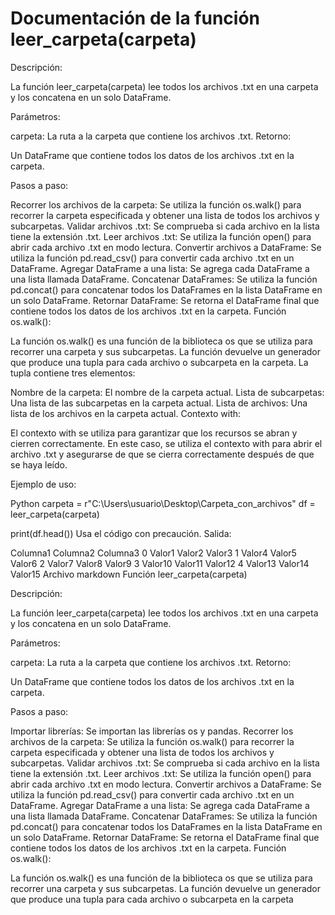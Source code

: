 # Documentación de la función leer_carpeta(carpeta)
Descripción:

La función leer_carpeta(carpeta) lee todos los archivos .txt en una carpeta y los concatena en un solo DataFrame.

Parámetros:

carpeta: La ruta a la carpeta que contiene los archivos .txt.
Retorno:

Un DataFrame que contiene todos los datos de los archivos .txt en la carpeta.

Pasos a paso:

Recorrer los archivos de la carpeta: Se utiliza la función os.walk() para recorrer la carpeta especificada y obtener una lista de todos los archivos y subcarpetas.
Validar archivos .txt: Se comprueba si cada archivo en la lista tiene la extensión .txt.
Leer archivos .txt: Se utiliza la función open() para abrir cada archivo .txt en modo lectura.
Convertir archivos a DataFrame: Se utiliza la función pd.read_csv() para convertir cada archivo .txt en un DataFrame.
Agregar DataFrame a una lista: Se agrega cada DataFrame a una lista llamada DataFrame.
Concatenar DataFrames: Se utiliza la función pd.concat() para concatenar todos los DataFrames en la lista DataFrame en un solo DataFrame.
Retornar DataFrame: Se retorna el DataFrame final que contiene todos los datos de los archivos .txt en la carpeta.
Función os.walk():

La función os.walk() es una función de la biblioteca os que se utiliza para recorrer una carpeta y sus subcarpetas. La función devuelve un generador que produce una tupla para cada archivo o subcarpeta en la carpeta. La tupla contiene tres elementos:

Nombre de la carpeta: El nombre de la carpeta actual.
Lista de subcarpetas: Una lista de las subcarpetas en la carpeta actual.
Lista de archivos: Una lista de los archivos en la carpeta actual.
Contexto with:

El contexto with se utiliza para garantizar que los recursos se abran y cierren correctamente. En este caso, se utiliza el contexto with para abrir el archivo .txt y asegurarse de que se cierra correctamente después de que se haya leído.

Ejemplo de uso:

Python
carpeta = r"C:\Users\usuario\Desktop\Carpeta_con_archivos"
df = leer_carpeta(carpeta)

print(df.head())
Usa el código con precaución.
Salida:

   Columna1  Columna2  Columna3
0       Valor1      Valor2      Valor3
1       Valor4      Valor5      Valor6
2       Valor7      Valor8      Valor9
3       Valor10     Valor11     Valor12
4       Valor13     Valor14     Valor15
Archivo markdown
Función leer_carpeta(carpeta)

Descripción:

La función leer_carpeta(carpeta) lee todos los archivos .txt en una carpeta y los concatena en un solo DataFrame.

Parámetros:

carpeta: La ruta a la carpeta que contiene los archivos .txt.
Retorno:

Un DataFrame que contiene todos los datos de los archivos .txt en la carpeta.

Pasos a paso:

Importar librerías: Se importan las librerías os y pandas.
Recorrer los archivos de la carpeta: Se utiliza la función os.walk() para recorrer la carpeta especificada y obtener una lista de todos los archivos y subcarpetas.
Validar archivos .txt: Se comprueba si cada archivo en la lista tiene la extensión .txt.
Leer archivos .txt: Se utiliza la función open() para abrir cada archivo .txt en modo lectura.
Convertir archivos a DataFrame: Se utiliza la función pd.read_csv() para convertir cada archivo .txt en un DataFrame.
Agregar DataFrame a una lista: Se agrega cada DataFrame a una lista llamada DataFrame.
Concatenar DataFrames: Se utiliza la función pd.concat() para concatenar todos los DataFrames en la lista DataFrame en un solo DataFrame.
Retornar DataFrame: Se retorna el DataFrame final que contiene todos los datos de los archivos .txt en la carpeta.
Función os.walk():

La función os.walk() es una función de la biblioteca os que se utiliza para recorrer una carpeta y sus subcarpetas. La función devuelve un generador que produce una tupla para cada archivo o subcarpeta en la carpeta
